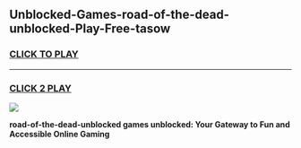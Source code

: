 
## Unblocked-Games-road-of-the-dead-unblocked-Play-Free-tasow
<h3>
<a href="https://premium76.site?title=road-of-the-dead-unblocked&ref=19M">CLICK TO PLAY</a></h3>
<hr>

<h3>
<a href="https://premium76.site?title=road-of-the-dead-unblocked&ref=19M">CLICK 2 PLAY</a>
  
</h3>

<a href="https://premium76.site?title=road-of-the-dead-unblocked&ref=19M"><img src="https://clearcache.store/games.png"></a>


**road-of-the-dead-unblocked games unblocked: Your Gateway to Fun and Accessible Online Gaming**
